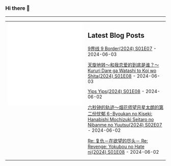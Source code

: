 ### Hi there 👋

<!--
**etng/etng** is a ✨ _special_ ✨ repository because its `README.md` (this file) appears on your GitHub profile.

Here are some ideas to get you started:

- 🔭 I’m currently working on ...
- 🌱 I’m currently learning ...
- 👯 I’m looking to collaborate on ...
- 🤔 I’m looking for help with ...
- 💬 Ask me about ...
- 📫 How to reach me: ...
- 😄 Pronouns: ...
- ⚡ Fun fact: ...
-->


---

<table>
<tr>
<td valign="top" width="50%">
<img src="metrics.svg" alt="Metric" />
</td>
<td valign="top" width="50%">

## Latest Blog Posts
<!-- blog start -->
[9界线 9 Border(2024) S01E07](http://www.fanxinzhui.com/rr/2567#S01E07) - 2024-06-03

[天旋地转〜和我恋爱的到底是谁？〜 Kururi Dare ga Watashi to Koi wo Shita(2024) S01E08](http://www.fanxinzhui.com/rr/2559#S01E08) - 2024-06-03

[Yips Yips(2024) S01E08](http://www.fanxinzhui.com/rr/2562#S01E08) - 2024-06-02

[六秒钟的轨迹～烟花师望月星太朗的第二份忧郁 6-Byoukan no Kiseki: Hanabishi Mochizuki Seitaro no Nibanme no Yuutsu(2024) S02E07](http://www.fanxinzhui.com/rr/2566#S02E07) - 2024-06-02

[Re: 复仇－在欲望的尽头－ Re: Revenge: Yokubou no Hate ni(2024) S01E08](http://www.fanxinzhui.com/rr/2561#S01E08) - 2024-06-02
<!-- blog end -->

</td></tr></table>

